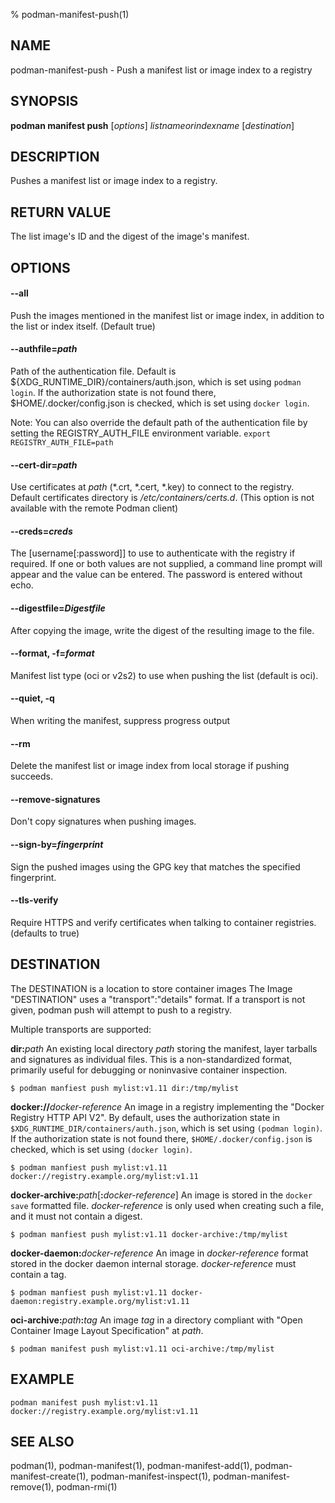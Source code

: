 % podman-manifest-push(1)

## NAME
podman\-manifest\-push - Push a manifest list or image index to a registry

## SYNOPSIS
**podman manifest push** [*options*] *listnameorindexname* [*destination*]

## DESCRIPTION
Pushes a manifest list or image index to a registry.

## RETURN VALUE
The list image's ID and the digest of the image's manifest.

## OPTIONS

#### **--all**

Push the images mentioned in the manifest list or image index, in addition to
the list or index itself. (Default true)

#### **--authfile**=*path*

Path of the authentication file. Default is ${XDG\_RUNTIME\_DIR}/containers/auth.json, which is set using `podman login`.
If the authorization state is not found there, $HOME/.docker/config.json is checked, which is set using `docker login`.

Note: You can also override the default path of the authentication file by setting the REGISTRY\_AUTH\_FILE
environment variable. `export REGISTRY_AUTH_FILE=path`

#### **--cert-dir**=*path*

Use certificates at *path* (\*.crt, \*.cert, \*.key) to connect to the registry.
Default certificates directory is _/etc/containers/certs.d_. (This option is not available with the remote Podman client)

#### **--creds**=*creds*

The [username[:password]] to use to authenticate with the registry if required.
If one or both values are not supplied, a command line prompt will appear and the
value can be entered.  The password is entered without echo.

#### **--digestfile**=*Digestfile*

After copying the image, write the digest of the resulting image to the file.

#### **--format**, **-f**=*format*

Manifest list type (oci or v2s2) to use when pushing the list (default is oci).

#### **--quiet**, **-q**

When writing the manifest, suppress progress output

#### **--rm**

Delete the manifest list or image index from local storage if pushing succeeds.

#### **--remove-signatures**

Don't copy signatures when pushing images.

#### **--sign-by**=*fingerprint*

Sign the pushed images using the GPG key that matches the specified fingerprint.

#### **--tls-verify**

Require HTTPS and verify certificates when talking to container registries. (defaults to true)

## DESTINATION

 The DESTINATION is a location to store container images
 The Image "DESTINATION" uses a "transport":"details" format.
 If a transport is not given, podman push will attempt to push
 to a registry.

 Multiple transports are supported:

  **dir:**_path_
  An existing local directory _path_ storing the manifest, layer tarballs and signatures as individual files. This is a non-standardized format, primarily useful for debugging or noninvasive container inspection.

    $ podman manfiest push mylist:v1.11 dir:/tmp/mylist

  **docker://**_docker-reference_
  An image in a registry implementing the "Docker Registry HTTP API V2". By default, uses the authorization state in `$XDG_RUNTIME_DIR/containers/auth.json`, which is set using `(podman login)`. If the authorization state is not found there, `$HOME/.docker/config.json` is checked, which is set using `(docker login)`.

    $ podman manfiest push mylist:v1.11 docker://registry.example.org/mylist:v1.11

  **docker-archive:**_path_[**:**_docker-reference_]
  An image is stored in the `docker save` formatted file.  _docker-reference_ is only used when creating such a file, and it must not contain a digest.

    $ podman manfiest push mylist:v1.11 docker-archive:/tmp/mylist

  **docker-daemon:**_docker-reference_
  An image in _docker-reference_ format stored in the docker daemon internal storage. _docker-reference_ must contain a tag.

    $ podman manfiest push mylist:v1.11 docker-daemon:registry.example.org/mylist:v1.11

  **oci-archive:**_path_**:**_tag_
  An image _tag_ in a directory compliant with "Open Container Image Layout Specification" at _path_.

    $ podman manifest push mylist:v1.11 oci-archive:/tmp/mylist

## EXAMPLE

```
podman manifest push mylist:v1.11 docker://registry.example.org/mylist:v1.11
```

## SEE ALSO
podman(1), podman-manifest(1), podman-manifest-add(1), podman-manifest-create(1), podman-manifest-inspect(1), podman-manifest-remove(1), podman-rmi(1)
